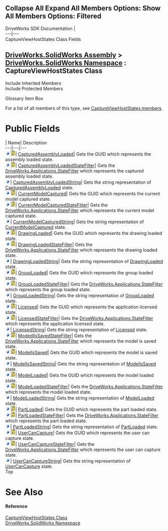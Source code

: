 Collapse All Expand All Members Options: Show All  Members Options: Filtered   
---  
DriveWorks SDK Documentation  |   
---|---  
CaptureViewHostStates Class Fields   
  
[DriveWorks.SolidWorks Assembly](topic13342.md) > [DriveWorks.SolidWorks Namespace](topic13345.md) : CaptureViewHostStates Class  
---  
  
Include Inherited Members    
Include Protected Members    


Glossary Item Box

For a list of all members of this type, see [CaptureViewHostStates members](topic13475.md).

# Public Fields

| Name| Description  
---|---|---  
![Public Field](dotnetimages/publicField.gif)![static \(Shared in Visual Basic\)](dotnetimages/static.gif)| [CapturedAssemblyLoaded](topic13480.md)| Gets the GUID which represents the assembly loaded state.   
![Public Field](dotnetimages/publicField.gif)![static \(Shared in Visual Basic\)](dotnetimages/static.gif)| [CapturedAssemblyLoadedStateFilter](topic13481.md)| Gets the [DriveWorks.Applications.StateFilter](topic1077.md) which represents the captured assembly loaded state.   
![Public Field](dotnetimages/publicField.gif)| [CapturedAssemblyLoadedString](topic13482.md)| Gets the string representation of [CapturedAssemblyLoaded](topic13480.md) state.   
![Public Field](dotnetimages/publicField.gif)![static \(Shared in Visual Basic\)](dotnetimages/static.gif)| [CurrentModelCaptured](topic13483.md)| Gets the GUID which represents the current model captured state.   
![Public Field](dotnetimages/publicField.gif)![static \(Shared in Visual Basic\)](dotnetimages/static.gif)| [CurrentModelCapturedStateFilter](topic13484.md)| Gets the [DriveWorks.Applications.StateFilter](topic1077.md) which represents the current model captured state.   
![Public Field](dotnetimages/publicField.gif)| [CurrentModelCapturedString](topic13485.md)| Gets the string representation of [CurrentModelCaptured](topic13483.md) state.   
![Public Field](dotnetimages/publicField.gif)![static \(Shared in Visual Basic\)](dotnetimages/static.gif)| [DrawingLoaded](topic13486.md)| Gets the GUID which represents the drawing loaded state.   
![Public Field](dotnetimages/publicField.gif)![static \(Shared in Visual Basic\)](dotnetimages/static.gif)| [DrawingLoadedStateFilter](topic13487.md)| Gets the [DriveWorks.Applications.StateFilter](topic1077.md) which represents the drawing loaded state.   
![Public Field](dotnetimages/publicField.gif)| [DrawingLoadedString](topic13488.md)| Gets the string representation of [DrawingLoaded](topic13486.md) state.   
![Public Field](dotnetimages/publicField.gif)![static \(Shared in Visual Basic\)](dotnetimages/static.gif)| [GroupLoaded](topic13489.md)| Gets the GUID which represents the group loaded state.   
![Public Field](dotnetimages/publicField.gif)![static \(Shared in Visual Basic\)](dotnetimages/static.gif)| [GroupLoadedStateFilter](topic13490.md)| Gets the [DriveWorks.Applications.StateFilter](topic1077.md) which represents the group loaded state.   
![Public Field](dotnetimages/publicField.gif)| [GroupLoadedString](topic13491.md)| Gets the string representation of [GroupLoaded](topic13489.md) state.   
![Public Field](dotnetimages/publicField.gif)![static \(Shared in Visual Basic\)](dotnetimages/static.gif)| [Licensed](topic13492.md)| Gets the GUID which represents the application licensed state.   
![Public Field](dotnetimages/publicField.gif)![static \(Shared in Visual Basic\)](dotnetimages/static.gif)| [LicensedStateFilter](topic13493.md)| Gets the [DriveWorks.Applications.StateFilter](topic1077.md) which represents the application licensed state.   
![Public Field](dotnetimages/publicField.gif)| [LicensedString](topic13494.md)| Gets the string representation of [Licensed](topic13492.md) state.   
![Public Field](dotnetimages/publicField.gif)![static \(Shared in Visual Basic\)](dotnetimages/static.gif)| [ModedlIsSavedStateFilter](topic13495.md)| Gets the [DriveWorks.Applications.StateFilter](topic1077.md) which represents the model is saved state.   
![Public Field](dotnetimages/publicField.gif)![static \(Shared in Visual Basic\)](dotnetimages/static.gif)| [ModelIsSaved](topic13496.md)| Gets the GUID which represents the model is saved state.   
![Public Field](dotnetimages/publicField.gif)| [ModelIsSavedString](topic13497.md)| Gets the string representation of [ModelIsSaved](topic13496.md) state.   
![Public Field](dotnetimages/publicField.gif)![static \(Shared in Visual Basic\)](dotnetimages/static.gif)| [ModelLoaded](topic13498.md)| Gets the GUID which represents the model loaded state.   
![Public Field](dotnetimages/publicField.gif)![static \(Shared in Visual Basic\)](dotnetimages/static.gif)| [ModelLoadedStateFilter](topic13499.md)| Gets the [DriveWorks.Applications.StateFilter](topic1077.md) which represents the model loaded state.   
![Public Field](dotnetimages/publicField.gif)| [ModelLoadedString](topic13500.md)| Gets the string representation of [ModelLoaded](topic13498.md) state.   
![Public Field](dotnetimages/publicField.gif)![static \(Shared in Visual Basic\)](dotnetimages/static.gif)| [PartLoaded](topic13501.md)| Gets the GUID which represents the part loaded state.   
![Public Field](dotnetimages/publicField.gif)![static \(Shared in Visual Basic\)](dotnetimages/static.gif)| [PartLoadedStateFilter](topic13502.md)| Gets the [DriveWorks.Applications.StateFilter](topic1077.md) which represents the part loaded state.   
![Public Field](dotnetimages/publicField.gif)| [PartLoadedString](topic13503.md)| Gets the string representation of [PartLoaded](topic13501.md) state.   
![Public Field](dotnetimages/publicField.gif)![static \(Shared in Visual Basic\)](dotnetimages/static.gif)| [UserCanCapture](topic13504.md)| Gets the GUID which represents the user can capture state.   
![Public Field](dotnetimages/publicField.gif)![static \(Shared in Visual Basic\)](dotnetimages/static.gif)| [UserCanCaptureStateFilter](topic13505.md)| Gets the [DriveWorks.Applications.StateFilter](topic1077.md) which represents the user can capture state.   
![Public Field](dotnetimages/publicField.gif)| [UserCanCaptureString](topic13506.md)| Gets the string representation of [UserCanCapture](topic13504.md) state.   
Top

# See Also

#### Reference

[CaptureViewHostStates Class](topic13474.md)   
[DriveWorks.SolidWorks Namespace](topic13345.md)



